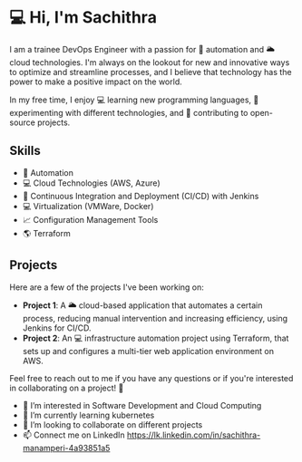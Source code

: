 # 💻 Hi, I'm Sachithra

I am a trainee DevOps Engineer with a passion for 🤖 automation and 🌥️ cloud technologies. I'm always on the lookout for new and innovative ways to optimize and streamline processes, and I believe that technology has the power to make a positive impact on the world.

In my free time, I enjoy 💻 learning new programming languages, 🧪 experimenting with different technologies, and 🤝 contributing to open-source projects.

## Skills
- 🔧 Automation
- 💻 Cloud Technologies (AWS, Azure)
- 🔄 Continuous Integration and Deployment (CI/CD) with Jenkins
- 💻 Virtualization (VMWare, Docker)
- 📈 Configuration Management Tools
- 🌎 Terraform

## Projects

Here are a few of the projects I've been working on:

- **Project 1**: A 🌥️ cloud-based application that automates a certain process, reducing manual intervention and increasing efficiency, using Jenkins for CI/CD.
- **Project 2**: An 💻 infrastructure automation project using Terraform, that sets up and configures a multi-tier web application environment on AWS.

Feel free to reach out to me if you have any questions or if you're interested in collaborating on a project! 🤝

- 👀 I’m interested in Software Development and Cloud Computing
- 🌱 I’m currently learning kubernetes
- 💞️ I’m looking to collaborate on different projects
- 📫 Connect me on LinkedIn https://lk.linkedin.com/in/sachithra-manamperi-4a93851a5

<!---
SachPrecious/SachPrecious is a ✨ special ✨ repository because its `README.md` (this file) appears on your GitHub profile.
You can click the Preview link to take a look at your changes.
--->
